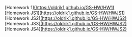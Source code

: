 <div>[Homework 1]<a href="https://oldrik1.github.io/GS-HW/HW1">(https://oldrik1.github.io/GS-HW/HW1)</a></div>

<div>[Homework JS1]<a href ="https://oldrik1.github.io/GS-HW/HWJS1">(https://oldrik1.github.io/GS-HW/HWJS1)</a></div>
<div>[Homework JS2]<a href = "https://oldrik1.github.io/GS-HW/HWJS2">(https://oldrik1.github.io/GS-HW/HWJS2)</a></div>
<div>[Homework JS3]<a href = "https://oldrik1.github.io/GS-HW/HWJS3">(https://oldrik1.github.io/GS-HW/HWJS2)</a></div>
<div>[Homework JS4]<a href = "https://oldrik1.github.io/GS-HW/HWJS4">(https://oldrik1.github.io/GS-HW/HWJS2)</a></div>




